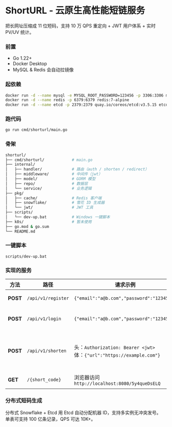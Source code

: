 # ShortURL - 云原生高性能短链服务

把长网址压缩成 11 位短码，支持 10 万 QPS 重定向 + JWT 用户体系 + 实时 PV/UV 统计。

### 前置

- Go 1.22+
- Docker Desktop
- MySQL & Redis 会自动拉镜像

### 起依赖
```bash
docker run -d --name mysql -e MYSQL_ROOT_PASSWORD=123456 -p 3306:3306 mysql:8
docker run -d --name redis -p 6379:6379 redis:7-alpine
docker run -d --name etcd -p 2379:2379 quay.io/coreos/etcd:v3.5.15 etcd --advertise-client-urls http://0.0.0.0:2379 --listen-client-urls http://0.0.0.0:2379
```

### 跑代码

```bash
go run cmd/shorturl/main.go 
```

### 骨架

```bash
shorturl/
├── cmd/shorturl/            # main.go
├── internal/
│   ├── handler/             # 路由（auth / shorten / redirect）
│   ├── middleware/          # 中间件（jwt）
│   ├── model/               # GORM 模型
│   ├── repo/                # 数据层
│   └── service/             # 业务逻辑
├── pkg/
│   ├── cache/               # Redis 客户端
│   ├── snowflake/           # 雪花 ID 生成器
│   └── jwt/                 # JWT 工具
├── scripts/
│   └── dev-up.bat           # Windows 一键脚本
├── k8s/                     # 暂未使用
├── go.mod & go.sum
└── README.md
```

### 一键脚本 

`scripts/dev-up.bat`



### 实现的服务

| 方法     | 路径               | 请求示例                                                     | 响应示例                   | 说明               |
| -------- | ------------------ | ------------------------------------------------------------ | -------------------------- | ------------------ |
| **POST** | `/api/v1/register` | `{"email":"a@b.com","password":"123456"}`                    | `{"message":"registered"}` | 用户注册           |
| **POST** | `/api/v1/login`    | `{"email":"a@b.com","password":"123456"}`                    | `{"token":"jwt..."}`       | 登录拿 JWT         |
| **POST** | `/api/v1/shorten`  | 头：`Authorization: Bearer <jwt>`<br>体：`{"url":"https://example.com"}` | `{"short_code":"5y4queDsELQ"}`  | 创建短链（需登录） |
| **GET**  | `/{short_code}`    | 浏览器访问 `http://localhost:8080/5y4queDsELQ`                    | 302 → 原长网址             | 公开跳转           |

### 分布式短码生成
分布式 Snowflake + Etcd 
用 Etcd 自动分配机器 ID，支持多实例无冲突发号。 
单表可支持 100 亿条记录，QPS 可达 10K+。